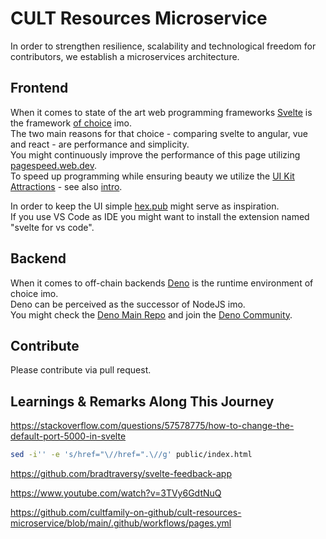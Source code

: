 # CULT Resources Microservice

In order to strengthen resilience, scalability and technological freedom for contributors, we establish a microservices architecture. 

## Frontend
When it comes to state of the art web programming frameworks [Svelte](https://svelte.dev) is the framework [of choice](https://www.youtube.com/watch?v=rv3Yq-B8qp4) imo.    
The two main reasons for that choice - comparing svelte to angular, vue and react - are performance and simplicity.   
You might continuously improve the performance of this page utilizing [pagespeed.web.dev](https://pagespeed.web.dev/).   
To speed up programming while ensuring beauty we utilize the [UI Kit Attractions](https://illright.github.io/attractions/?ref=madewithsvelte.com) - see also [intro](https://www.youtube.com/watch?v=RkD88ARvucM&t=492s).

In order to keep the UI simple [hex.pub](https://hex.pub/) might serve as inspiration.   
If you use VS Code as IDE you might want to install the extension named "svelte for vs code".  

## Backend
When it comes to off-chain backends [Deno](https://deno.land) is the runtime environment of choice imo.    
Deno can be perceived as the successor of NodeJS imo.  
You might check the [Deno Main Repo](https://github.com/denoland/deno) and join the [Deno Community](https://discord.com/invite/deno).

## Contribute
Please contribute via pull request. 

## Learnings & Remarks Along This Journey

https://stackoverflow.com/questions/57578775/how-to-change-the-default-port-5000-in-svelte  

```sh
sed -i'' -e 's/href="\//href=".\//g' public/index.html
```

https://github.com/bradtraversy/svelte-feedback-app   

https://www.youtube.com/watch?v=3TVy6GdtNuQ   

https://github.com/cultfamily-on-github/cult-resources-microservice/blob/main/.github/workflows/pages.yml

